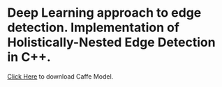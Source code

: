 # Deep Learning approach to edge detection. Implementation of Holistically-Nested Edge Detection in C++.

[Click Here](https://drive.google.com/file/d/1fnA4NJSqJRcbQW170VHvfzrcaJD56Vkg/view?usp=sharing) to download Caffe Model.

